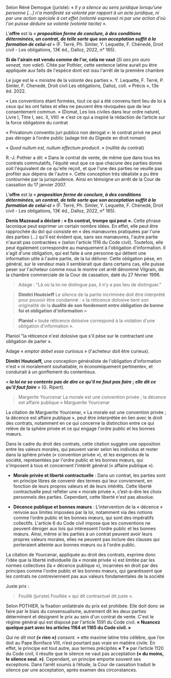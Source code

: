 Selon Réné Demogue (juriste): « *Il y a silence au sens juridique lorsqu'une personne [...] n'a manifesté sa volonté par rapport à un acte juridique, ni par une action spéciale à cet effet (volonté expresse) ni par une action d'où l'on puisse déduire sa volonté (volonté tacite)* ». 

 L'**offre** est la « ***proposition ferme de conclure, à des conditions déterminées, un contrat, de telle sorte que son acceptation suffit à la formation de celui-ci*** » (F. Terré, Ph. Simler, Y. Lequette, F. Chénedé, Droit civil - Les obligations, 13€ éd., Dalloz, 2022, n° 165).

**Si de l'airain est vendu comme de l'or, cela ne vaut** (*Si aes pro auro veneat, non valet*). Citée par Pothier, cette sentence latine aurait pu être appliquée aux faits de l'espèce dont est issu l'arrêt de la première chambre 

Le juge est le « ministre de la volonté des parties ». Y. Lequette, F. Terré, P. Simler, F. Chenedé, Droit civil Les obligations, Dalloz, coll. « Précis », 13e éd. 2022.

« Les conventions étant formées, tout ce qui a été convenu tient lieu de loi à ceux qui les ont faites et elles ne peuvent être révoquées que de leur consentement commun. » (Domat, Les lois civiles dans leur ordre naturel, Livre I, Titre I, sec. II, VIII) ⇒ c’est ce qui a inspiré la rédaction de l’article sur la force obligatoire du contrat

« Privatorum conventio juri publico non derogat »: le contrat privé ne peut pas déroger à l’ordre public (adage tiré du Digeste en droit romain)

« *Quod nullum est, nullum effectum producit*. »  (nullité du contrat)

R.-J. Pothier a dit: « Dans le contrat de vente, de même que dans tous les contrats commutatifs, l'équité veut que ce que chacune des parties donne soit l'équivalent de ce qu'elle reçoit, et que l'une des parties ne veuille pas profiter aux dépens de l'autre ». Cette conception très idéaliste a pu être contournée par la jurisprudence. Ainsi en témoigne un arrêt de la Cour de cassation du 17 janvier 2007.

L'**offre** est la « ***proposition ferme de conclure, à des conditions déterminées, un contrat, de telle sorte que son acceptation suffit à la formation de celui-ci*** » (F. Terré, Ph. Simler, Y. Lequette, F. Chénedé, Droit civil - Les obligations, 13€ éd., Dalloz, 2022, n° 165).

**Denis Mazeaud a déclaré : « En contrat, trompe qui peut ».** Cette phrase laconique peut exprimer un certain nombre idées. En effet, elle peut être rapprochée du dol qui consiste en « des manœuvres pratiquées par l'une des parties (...) qu'il est évident que, sans ses manœuvres, l'autre partie n'aurait pas contractées » (selon l'article 1116 du Code civil). Toutefois, elle peut également correspondre au manquement à l'obligation d'information. Il s'agit d'une obligation, qui est faite à une personne qui détient une information utile à l'autre partie, de la lui délivrer. Cette obligation pèse, en général, sur le vendeur mais il semblerait que dans certains cas, elle puisse peser sur l'acheteur comme nous le montre cet arrêt dénommé Vilgrain, de la chambre commerciale de la Cour de cassation, daté du 27 février 1996.

> Adage : “Là où la loi ne distingue pas, il n’y a pas lieu de distinguer.”


> **Dimitri Houtcieff**
> Le silence de la partie incriminée doit être interprété pour pouvoir être condamné : « la réticence dolosive tient son originalité de la **dualité de son fondement entre obligation de bonne foi et obligation d'information** »


> **Planiol**
> « toute réticence dolosive correspond à la violation d'une obligation d'information ». 

Planiol
"la réticence n'est dolosive que s'il pèse sur le contractant une obligation de parler ».

Adage
« *emptor debet esse curiosus* » (l'acheteur doit être curieux).

**Dimitri Houtcieff,** 
une conception généraliste de l'obligation d'information n'est « ni moralement souhaitable, ni économiquement pertinente», et conduirait à un gonflement du contentieux.

« ***la loi ne se contente pas de dire ce qu'il ne faut pas faire ; elle dit ce qu'il faut faire*** » (G. Ripert). 

> Margerite Yourcenar
> La morale est une convention privée ; la décence est affaire publique » Marguerite Yourcenar


La citation de Marguerite Yourcenar, « La morale est une convention privée ; la décence est affaire publique », peut être interprétée en lien avec le droit des contrats, notamment en ce qui concerne la distinction entre ce qui relève de la sphère privée et ce qui engage l'ordre public et les bonnes mœurs.

Dans le cadre du droit des contrats, cette citation suggère une opposition entre les valeurs morales, qui peuvent varier selon les individus et rester dans la sphère privée (« convention privée »), et les exigences de la société, représentées par l'ordre public et les bonnes mœurs, qui s'imposent à tous et concernent l'intérêt général (« affaire publique »).

- **Morale privée et liberté contractuelle** : Dans un contrat, les parties sont en principe libres de convenir des termes qui leur conviennent, en fonction de leurs propres valeurs et de leurs intérêts. Cette liberté contractuelle peut refléter une « morale privée », c’est-à-dire les choix personnels des parties. Cependant, cette liberté n'est pas absolue.
    
- **Décence publique et bonnes mœurs** : L'intervention de la « décence » renvoie aux limites imposées par la loi, notamment via des notions comme l’ordre public et les bonnes mœurs, qui sont des impératifs collectifs. L'article 6 du Code civil impose que les conventions ne peuvent déroger aux lois qui intéressent l’ordre public et les bonnes mœurs. Ainsi, même si les parties à un contrat peuvent avoir leurs propres valeurs morales, elles ne peuvent pas inclure des clauses qui porteraient atteinte aux bonnes mœurs ou à l'ordre public.
    

La citation de Yourcenar, appliquée au droit des contrats, exprime donc l'idée que la liberté individuelle (la « morale privée ») est limitée par les normes collectives (la « décence publique »), incarnées en droit par des principes comme l'ordre public et les bonnes mœurs, qui garantissent que les contrats ne contreviennent pas aux valeurs fondamentales de la société

Juste prix : 
> Fouillé (juriste)
> Fouillée « qui dit contractuel dit juste ».


Selon POTHIER, la fixation unilatérale du prix est prohibée. Elle doit donc se faire par le biais du consensualisme, autrement dit les deux parties déterminent et désignent le prix au sein d'un contrat de vente. C'est le régime général qui est disposé par l'article 1591 du Code civil. **« Nuancez quelque part avec les articles 1164 et 1165 du Code civil. »**

_Qui ne dit_ _mot_ **_(« rien »)_** _consent._ » ette maxime latine très célèbre, que l’on doit au Pape Boniface VIII, n’est pourtant pas vraie en matière civile. En effet, le principe est tout autre, aux termes précipités **« ? »** par l’article 1120 du Code civil, il résulte que le silence ne vaut pas acceptation **(« du moins, le silence seul. »)**. Cependant, un principe emporte souvent ses exceptions. Dans l’arrêt soumis à l’étude, la Cour de cassation traduit le silence par une acceptation, après examen des circonstances.


